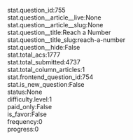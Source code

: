 stat.question_id:755  
stat.question__article__live:None  
stat.question__article__slug:None  
stat.question__title:Reach a Number  
stat.question__title_slug:reach-a-number  
stat.question__hide:False  
stat.total_acs:1777  
stat.total_submitted:4737  
stat.total_column_articles:1  
stat.frontend_question_id:754  
stat.is_new_question:False  
status:None  
difficulty.level:1  
paid_only:False  
is_favor:False  
frequency:0  
progress:0  
